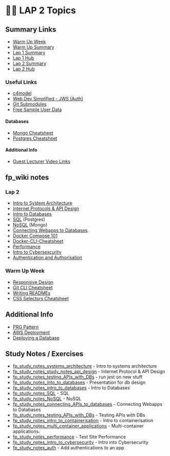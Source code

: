 👨‍💻 LAP 2 Topics
==================

## Summary Links
- [Warm Up Week](https://github.com/getfutureproof/fp_guides_wiki/wiki/Warm-Up-Week)
- [Warm Up Summary](https://github.com/getfutureproof/fp_summary_warmup_week)
- [Lap 1 Summary](https://github.com/getfutureproof/fp_summary_lap_1)
- [Lap 1 Hub](https://github.com/getfutureproof/fp_guides_wiki/wiki/LAP-1)
- [Lap 2 Summary](https://github.com/getfutureproof/fp_summary_lap_2)
- [Lap 2 Hub](https://github.com/getfutureproof/fp_guides_wiki/wiki/LAP-2)

### Useful Links
- [c4model](https://c4model.com/)
- [Web Dev Simplified - JWS (Auth)](https://www.youtube.com/watch?v=mbsmsi7l3r4&t=884s)
- [Git Submodules](https://git-scm.com/book/en/v2/Git-Tools-Submodules)
- [Free Sample User Data](https://www.briandunning.com/sample-data/)

#### Databases
- [Mongo Cheatsheet](https://cdn.discordapp.com/attachments/979065733608775691/979319391302860810/Light.pdf)
- [Postgres Cheatsheet](https://postgrescheatsheet.com/#/)

#### Additional Info
- [Guest Lecturer Video Links](https://github.com/getfutureproof/fp_guest_lecture_library)

## fp_wiki notes
### Lap 2
- [Intro to System Architecture](https://github.com/getfutureproof/fp_guides_wiki/wiki/Intro-to-System-Architecture)
- [Internet Protocols & API Design](https://github.com/getfutureproof/fp_guides_wiki/wiki/Internet-Protocols-&-API-Design)
- [Intro to Databases](https://github.com/getfutureproof/fp_guides_wiki/wiki/Intro-to-Databases)
- [SQL](https://github.com/getfutureproof/fp_guides_wiki/wiki/SQL) (Postgres)
- [NoSQL](https://github.com/getfutureproof/fp_guides_wiki/wiki/NoSQL) (Mongo)
- [Connecting Webapps to Databases](https://github.com/getfutureproof/fp_guides_wiki/wiki/Connecting-Webapps-to-Databases)
- [Docker Compose 101](https://github.com/getfutureproof/fp_guides_wiki/wiki/Docker-Compose-101)
- [Docker-CLI-Cheatsheet](https://github.com/getfutureproof/fp_guides_wiki/wiki/Docker-101-Cheatsheet)
- [Performance](https://github.com/getfutureproof/fp_guides_wiki/wiki/Performance)
- [Intro to Cybersexcurity](https://github.com/getfutureproof/fp_guides_wiki/wiki/Intro-to-Cybersecurity)
- [Authentication and Authorisation](https://github.com/getfutureproof/fp_guides_wiki/wiki/Authentication-and-Authorisation)

### Warm Up Week
- [Responsive Design](https://github.com/getfutureproof/fp_guides_wiki/wiki/Responsive-Design)
- [Git CLI Cheatsheet](https://github.com/getfutureproof/fp_guides_wiki/wiki/git-CLI-Cheatsheet)
- [Writing READMEs](https://github.com/getfutureproof/fp_guides_wiki/wiki/Writing-READMEs)
- [CSS Selectors Cheatsheet](https://github.com/getfutureproof/fp_guides_wiki/wiki/CSS-Selectors-Cheatsheet)

## Additional Info
- [PRG Pattern](https://github.com/getfutureproof/fp_guides_wiki/wiki/PRG-Pattern)
- [AWS Deployment](https://github.com/getfutureproof/fp_guides_wiki/wiki/AWS-Deployment)
- [Deploying a Database](https://github.com/getfutureproof/fp_guides_wiki/wiki/Deploying-a-Database)

## Study Notes / Exercises
- [fp_study_notes_systems_architecture](https://github.com/getfutureproof/fp_study_notes_systems_architecture) - Intro to systems architecture
- [fp_study_notes_study_notes_api_design](https://github.com/getfutureproof/fp_study_notes_api_design) - Internet Protocol & API Design
- [fp_study_notes_testing_APIs_with_DBs](https://github.com/getfutureproof/fp_study_notes_testing_APIs_with_DBs) - run jest on new stuff
- [fp_study_notes_into_to_databases](https://github.com/getfutureproof/fp_study_notes_intro_to_databases) - Presentation for db design
- [fp_study_notes_intro_to_databases](https://github.com/getfutureproof/fp_study_notes_intro_to_databases) - Intro to Databases
- [fp_study_notes_SQL](https://github.com/getfutureproof/fp_study_notes_SQL) - SQL
- [fp_study_notes_NoSQL](https://github.com/getfutureproof/fp_study_notes_NoSQL) - NoSQL
- [fp_study_notes_connecting_APIs_to_databases](https://github.com/getfutureproof/fp_study_notes_connecting_APIs_to_databases) - Connecting Webapps to Databases
- [fp_study_notes_testing_APIs_with_DBs](https://github.com/getfutureproof/fp_study_notes_testing_APIs_with_DBs) - Testing APIs with DBs
- [fp_study_notes_intro_to_containerisation](https://github.com/getfutureproof/fp_study_notes_intro_to_containerisation) - Intro to containerisation
- [fp_study_notes_multi_container_applications](https://github.com/getfutureproof/fp_study_notes_multi-container_applications) - Multi-container applications.
- [fp_study_notes_performance](https://github.com/getfutureproof/fp_study_notes_performance) - Test Site Performance
- [fp_study_notes_intro_to_cybersecurity](https://github.com/getfutureproof/fp_study_notes_intro_to_cybersecurity) - Intro into Cybersecurity
- [fp_study_notes_auth](https://github.com/getfutureproof/fp_study_notes_auth) - Add authentications to an app
